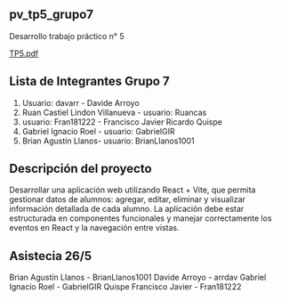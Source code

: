 ## pv_tp5_grupo7
Desarrollo trabajo práctico n° 5

[TP5.pdf](https://virtual.unju.edu.ar/pluginfile.php/909243/mod_resource/content/1/trabajo%20practico%205.pdf)

## Lista de Integrantes Grupo 7
1. Usuario: davarr - Davide Arroyo
2. Ruan Castiel Lindon Villanueva - usuario: Ruancas
3. usuario: Fran181222 - Francisco Javier Ricardo Quispe
4. Gabriel Ignacio Roel - usuario: GabrielGIR
5. Brian Agustín Llanos- usuario: BrianLlanos1001

## Descripción del proyecto
Desarrollar una aplicación web utilizando React + Vite, que permita gestionar datos de
alumnos: agregar, editar, eliminar y visualizar información detallada de cada alumno. La
aplicación debe estar estructurada en componentes funcionales y manejar correctamente
los eventos en React y la navegación entre vistas.

## Asistecia 26/5
Brian Agustín Llanos - BrianLlanos1001 
Davide Arroyo - arrdav
Gabriel Ignacio Roel - GabrielGIR
Quispe Francisco Javier - Fran181222